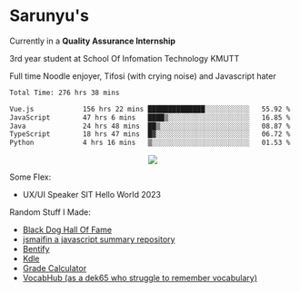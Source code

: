 # Sarunyu's
<p>Currently in a <strong>Quality Assurance Internship</strong></p>
<p>3rd year student at School Of Infomation Technology KMUTT</p>
<p>Full time Noodle enjoyer, Tifosi (with crying noise) and Javascript hater</p>

<!--START_SECTION:waka-->

```txt
Total Time: 276 hrs 38 mins

Vue.js            156 hrs 22 mins ██████████████░░░░░░░░░░░   55.92 %
JavaScript        47 hrs 6 mins   ████▒░░░░░░░░░░░░░░░░░░░░   16.85 %
Java              24 hrs 48 mins  ██▒░░░░░░░░░░░░░░░░░░░░░░   08.87 %
TypeScript        18 hrs 47 mins  █▓░░░░░░░░░░░░░░░░░░░░░░░   06.72 %
Python            4 hrs 16 mins   ▒░░░░░░░░░░░░░░░░░░░░░░░░   01.53 %
```

<!--END_SECTION:waka-->
<div align=center>
  <img src="https://skillicons.dev/icons?i=typescript,javascript,nodejs,java,spring,react,vue,mysql,mongodb,docker,linux" />
</div>

Some Flex:
- UX/UI Speaker SIT Hello World 2023

Random Stuff I Made:
- [Black Dog Hall Of Fame](https://bdoghalloffame.vercel.app/)
- [jsmaifin a javascript summary repository](https://github.com/ssarunyu/js-maifin)
- [Bentify](https://bentify.vercel.app/)
- [Kdle](https://kdle.vercel.app/)
- [Grade Calculator](https://grade-calculator-virid.vercel.app/)
- [VocabHub (as a dek65 who struggle to remember vocabulary)](https://vocabhub.vercel.app/)
